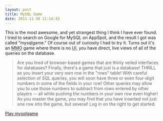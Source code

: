 ```yaml
---
layout: post
title: MySQL Game
date: 2011-11-30 11:14:43
---
```

This is the most awesome, and yet strangest thing I think I have ever found. I tried to search on Google for MySQL on AppSpot, and the result I got was called "mysqlgame." Of course out of curiosity I had to try it. Turns out it's an <abbr title="Massively Multiplayer Online">MMO</abbr> game where there is no <abbr title="User Interface">UI</abbr>, you have direct, live views of all of the queries on the database.

> Are you tired of browser-based games that are thinly veiled interfaces for databases? Finally, there's a game that just is a database!
> THRILL as you insert your very own row in the "rows" table!
> With careful selection of SQL queries, you will soon have three or even four-digit numbers in some of the fields in your row! Other queries may allow you to use those numbers to subtract from rows entered by other players -- all while pushing the numbers in your own row even higher!
> As you master the game, you may find that you have inserted not just one row into the game, but several! Log in on the right to get started.

[Play mysqlgame](http://mysqlgame.com)
